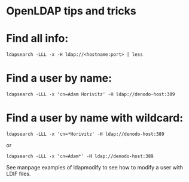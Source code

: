 # OpenLDAP tips and tricks

# Find all info:
```
ldapsearch -LLL -x -H ldap://<hostname:port> | less
```
# Find a user by name:
```
ldapsearch -LLL -x 'cn=Adam Horivitz' -H ldap://denodo-host:389
```
# Find a user by name with wildcard:
```
ldapsearch -LLL -x 'cn=*Horivitz' -H ldap://denodo-host:389
```
or
```
ldapsearch -LLL -x 'cn=Adam*' -H ldap://denodo-host:389
```
See manpage examples of ldapmodify to see how to modify a user with LDIF files.
